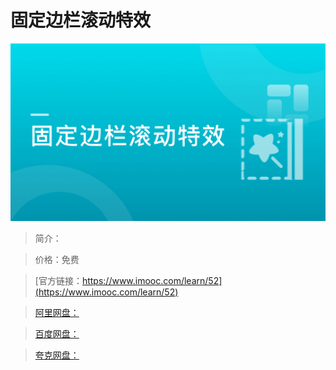 # 固定边栏滚动特效

![img](../../assets/5fe442db00011c9405400304.jpg)

> 简介：

> 价格：免费

> [官方链接：https://www.imooc.com/learn/52](https://www.imooc.com/learn/52)

> [阿里网盘：]()

> [百度网盘：]()

> [夸克网盘：]()
